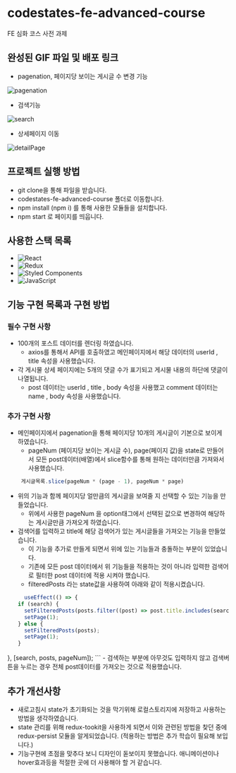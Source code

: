 # codestates-fe-advanced-course
FE 심화 코스 사전 과제

## 완성된 GIF 파일 및 배포 링크
  - pagenation, 페이지당 보이는 게시글 수 변경 기능
  
  ![pagenation](https://user-images.githubusercontent.com/78033706/182104780-7a83d1a9-086b-4d7b-aad3-acc034d97d06.gif)
  
  - 검색기능
  
  ![search](https://user-images.githubusercontent.com/78033706/182104830-2f793478-f80b-4d79-8ac4-ed0723e93b4e.gif)
  
  - 상세페이지 이동
  
  ![detailPage](https://user-images.githubusercontent.com/78033706/182104887-142e5900-2354-487b-9ea3-77a836051d31.gif)
  

## 프로젝트 실행 방법
  - git clone을 통해 파일을 받습니다.
  - codestates-fe-advanced-course 폴더로 이동합니다.
  - npm install (npm i) 를 통해 사용한 모듈들을 설치합니다.
  - npm start 로 페이지를 띄웁니다.

## 사용한 스택 목록
  - ![React](https://img.shields.io/badge/react-%2320232a.svg?style=for-the-badge&logo=react&logoColor=%2361DAFB)
  - ![Redux](https://img.shields.io/badge/redux-%23593d88.svg?style=for-the-badge&logo=redux&logoColor=white)
  - ![Styled Components](https://img.shields.io/badge/styled--components-DB7093?style=for-the-badge&logo=styled-components&logoColor=white)
  - ![JavaScript](https://img.shields.io/badge/javascript-%23323330.svg?style=for-the-badge&logo=javascript&logoColor=%23F7DF1E)

## 기능 구현 목록과 구현 방법
  ### 필수 구현 사항
  - 100개의 포스트 데이터를 렌더링 하였습니다.
    - axios를 통해서 API를 호출하였고 메인페이지에서 해당 데이터의 userId , title 속성을 사용했습니다.
  - 각 게시물 상세 페이지에는 5개의 댓글 수가 표기되고 게시물 내용의 하단에 댓글이 나열됩니다.
    - post 데이터는 userId , title , body 속성을 사용했고 comment 데이터는 name , body 속성을 사용했습니다.

  ### 추가 구현 사항
  - 메인페이지에서 pagenation을 통해 페이지당 10개의 게시글이 기본으로 보이게 하였습니다.
    - pageNum (페이지당 보이는 게시글 수), page(페이지 값)을 state로 만들어서 모든 post데이터(배열)에서 slice함수를 통해 원하는 데이터만큼 가져와서 사용했습니다.
    ```js
     게시글목록.slice(pageNum * (page - 1), pageNum * page)
    ```
  - 위의 기능과 함께 페이지당 얼만큼의 게시글을 보여줄 지 선택할 수 있는 기능을 만들었습니다.
    - 위에서 사용한 pageNum 을 option태그에서 선택된 값으로 변경하여 해당하는 게시글만큼 가져오게 하였습니다.
  - 검색어를 입력하고 title에 해당 검색어가 있는 게시글들을 가져오는 기능을 만들었습니다.
    - 이 기능을 추가로 만들게 되면서 위에 있는 기능들과 충돌하는 부분이 있었습니다.
    - 기존에 모든 post 데이터에서 위 기능들을 적용하는 것이 아니라 입력한 검색어로 필터한 post 데이터에 적용 시켜야 했습니다.
    - filteredPosts 라는 state값을 사용하여 아래와 같이 적용시켰습니다.
    ```js
      useEffect(() => {
    if (search) {
      setFilteredPosts(posts.filter((post) => post.title.includes(search)));
      setPage(1);
    } else {
      setFilteredPosts(posts);
      setPage(1);
    }
  }, [search, posts, pageNum]);
    ```
    - 검색하는 부분에 아무것도 입력하지 않고 검색버튼을 누르는 경우 전체 post데이터를 가져오는 것으로 적용했습니다.
    
## 추가 개선사항
  - 새로고침시 state가 초기화되는 것을 막기위해 로컬스토리지에 저장하고 사용하는 방법을 생각하였습니다.
  - state 관리를 위해 redux-tookit을 사용하게 되면서 이와 관련된 방법을 찾던 중에 redux-persist 모듈을 알게되었습니다. (적용하는 방법은 추가 학습이 필요해 보입니다.)
  - 기능구현에 초점을 맞추다 보니 디자인이 돋보이지 못했습니다. 애니메이션이나 hover효과등을 적절한 곳에 더 사용해야 할 거 같습니다.
